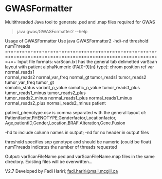 # GWASFormatter
Multithreaded Java tool to generate .ped and .map files required for GWAS 

> java gwas/GWASFormatter2 --help

Usage of GWASFormatter
Use java GWASFormatter2 <varScan file> <patient phenotype file> -hd/-nd threshold numThreads
=+=+=+=+=+=+=+=+=+=+=+=+=+=+=+=+=+=+=+=+=+=+=+=+=+=+=+=+=+=+=+=+=+=+=+=+=+=+=+=+=+=+=+=+=+=+=+=+=+=+=+=+=+=+=+=+
Input file formats:
varScan.txt has the general tab delimetted varScan layout with patient alphaNumeric (PA[0-9]{n} type): chrom	position	ref	var	normal_reads1	
normal_reads2	normal_var_freq	normal_gt	tumor_reads1	tumor_reads2	tumor_var_freq	tumor_gt	
somatic_status	variant_p_value	somatic_p_value	tumor_reads1_plus	tumor_reads1_minus	tumor_reads2_plus	
tumor_reads2_minus	normal_reads1_plus	normal_reads1_minus	normal_reads2_plus	normal_reads2_minus	patient

patient_phenotype.csv is comma separated with the general layout of: Patientfactor,PHENOTYPE,Genderfactor,Locationfactor,
Age,patientID,Gender,Location,BRAF.Alteration,Gene.Fusion

-hd to include column names in output; -nd for no header in output files

threshold specifies snp genotype and should be numeric (could be float)
numThreads indicates the number of threads requested

Output: varScanFileName.ped and varScanFileName.map files in the same directory. Existing files will be overwritten...

V2.7 Developed by Fadi Hariri; fadi.hariri@mail.mcgill.ca


